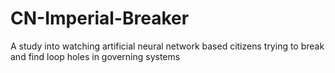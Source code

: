 # CN-Imperial-Breaker
A study into watching artificial neural network based citizens trying to break and find loop holes in governing systems 
